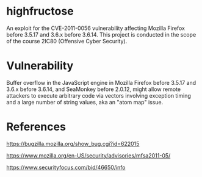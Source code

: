 # highfructose
An exploit for the CVE-2011-0056 vulnerability affecting Mozilla Firefox before 3.5.17 and 3.6.x before 3.6.14. This project is conducted in the scope of the course 2IC80 (Offensive Cyber Security).
# Vulnerability
Buffer overflow in the JavaScript engine in Mozilla Firefox before 3.5.17 and 3.6.x before 3.6.14, and SeaMonkey before 2.0.12, might allow remote attackers to execute arbitrary code via vectors involving exception timing and a large number of string values, aka an "atom map" issue. 

# References 
https://bugzilla.mozilla.org/show_bug.cgi?id=622015

https://www.mozilla.org/en-US/security/advisories/mfsa2011-05/

https://www.securityfocus.com/bid/46650/info
